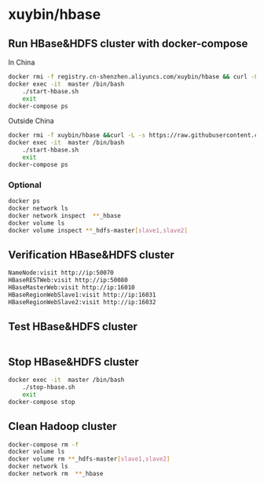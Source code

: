 # xuybin/hbase

## Run HBase&HDFS cluster with docker-compose
In China
```bash
docker rmi -f registry.cn-shenzhen.aliyuncs.com/xuybin/hbase && curl -L -s https://raw.githubusercontent.com/xuybin/hbase/master/docker-compose-aliyun.yml >docker-compose.yml && docker-compose up -d
docker exec -it  master /bin/bash
    ./start-hbase.sh
    exit
docker-compose ps
```
Outside China
```bash
docker rmi -f xuybin/hbase &&curl -L -s https://raw.githubusercontent.com/xuybin/hbase/master/docker-compose.yml >docker-compose.yml && docker-compose up -d
docker exec -it  master /bin/bash
    ./start-hbase.sh
    exit
docker-compose ps
```

### Optional 
```bash
docker ps
docker network ls
docker network inspect  **_hbase
docker volume ls
docker volume inspect **_hdfs-master[slave1,slave2]
```

## Verification HBase&HDFS cluster
```bash
NameNode:visit http://ip:50070
HBaseRESTWeb:visit http://ip:50080
HBaseMasterWeb:visit http://ip:16010
HBaseRegionWebSlave1:visit http://ip:16031
HBaseRegionWebSlave2:visit http://ip:16032
```

## Test HBase&HDFS cluster
```bash

```

## Stop HBase&HDFS cluster
```bash
docker exec -it  master /bin/bash
    ./stop-hbase.sh
    exit
docker-compose stop
```

## Clean Hadoop cluster
```bash
docker-compose rm -f
docker volume ls
docker volume rm **_hdfs-master[slave1,slave2]
docker network ls
docker network rm  **_hbase
```
